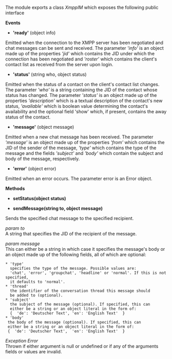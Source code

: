 
The module exports a class *XmppIM* which exposes the following public interface

**Events**

 - **'ready'** (object info)
 
 Emitted when the connection to the XMPP server has been negotiated and chat
 messages can be sent and received. The parameter *'info'* is an object made up of
 the properties *'jid'* which contains the JID under which the connection has been
 negotiated and *'roster'* which contains the client's contact list as received
 from the server upon login.
 
 - **'status'** (string who, object status)
 
 Emitted when the status of a contact on the client's contact list changes. The
 parameter *'who'* is a string containing the JID of the contact whose status
 has changed. The parameter *'status'* is an object made up of the properties
 *'description'* which is a textual description of the contact's new status,
 *'available'* which is boolean value determining the contact's availability and
 the optional field 'show' which, if present, contains the away status of the
 contact.
 
 - **'message'** (object message)
 
 Emitted when a new chat message has been received. The parameter *'message'* is
 an object made up of the properties *'from'* which contains the JID of the sender
 of the message, *'type'* which contains the type of the message and the fields
 *'subject'* and *'body'* which contain the subject and body of the message,
 respectively.
 
 - **'error'** (object error)
 
 Emitted when an error occurs. The parameter error is an Error object.
 
 
**Methods**

- **setStatus(object status)**

- **sendMessage(string to, object message)**

 Sends the specified chat message to the specified recipient.
  
 *param to*  
 A string that specifies the JID of the recipient of the message.  

 *param message*  
  This can either be a string in which case it specifies the message's
  body or an object made up of the following fields, all of which are optional:  

    * 'type'  
      specifies the type of the message. Possible values are:
      'chat', 'error', 'groupchat', 'headline' or 'normal'. If this is not specified,
      it defaults to 'normal'.
    * 'thread'  
      the identifier of the conversation thread this message should
      be added to (optional).  
    * 'subject'  
      the subject of the message (optional). If specified, this can
      either be a string or an object literal in the form of:  
      {  'de': 'Deutscher Text', 'en': 'English Text'  }  
    * 'body'  
     the body of the message (optional). If specified, this can
     either be a string or an object literal in the form of:  
     {  'de': 'Deutscher Text',  'en': 'English Text'  }  

 *Exception Error*  
  Thrown if either argument is null or undefined or if any of the
  arguments fields or values are invalid.

